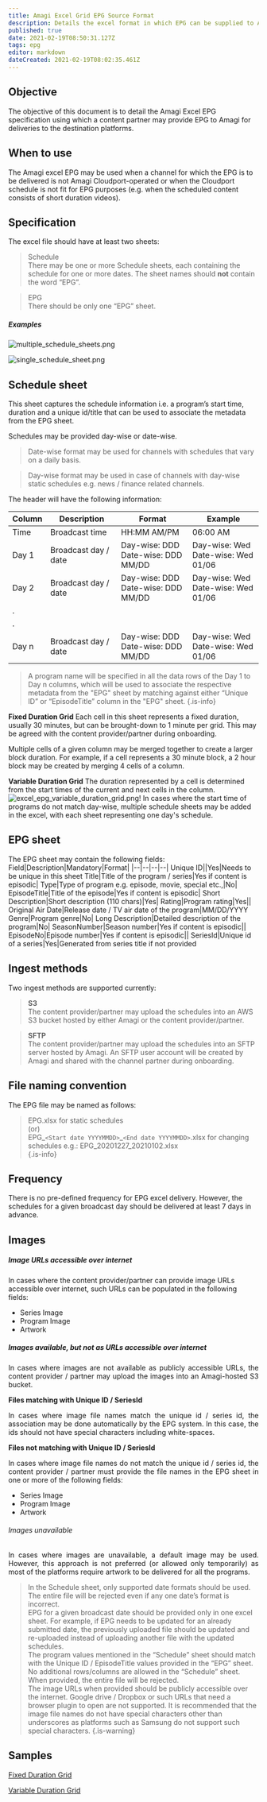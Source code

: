 ```yaml
---
title: Amagi Excel Grid EPG Source Format
description: Details the excel format in which EPG can be supplied to Amagi
published: true
date: 2021-02-19T08:50:31.127Z
tags: epg
editor: markdown
dateCreated: 2021-02-19T08:02:35.461Z
---
```


## Objective
The objective of this document is to detail the Amagi Excel EPG specification using which a content partner may provide EPG to Amagi for deliveries to the destination platforms.

## When to use
The Amagi excel EPG may be used when a channel for which the EPG is to be delivered is not Amagi Cloudport-operated or when the Cloudport schedule is not fit for EPG purposes (e.g. when the scheduled content consists of short duration videos). 

## Specification

The excel file should have at least two sheets:
> Schedule<br/>
There may be one or more Schedule sheets, each containing the schedule for one or more dates. The sheet names should **not** contain the word “EPG”.

> EPG<br/>
There should be only one “EPG” sheet. 
##### Examples
![multiple_schedule_sheets.png](/multiple_schedule_sheets.png)

![single_schedule_sheet.png](/single_schedule_sheet.png)

## Schedule sheet
This sheet captures the schedule information i.e. a program’s start time, duration and a unique id/title that can be used to associate the metadata from the EPG sheet.

Schedules may be provided day-wise or date-wise. 
> Date-wise format may be used for channels with schedules that vary on a daily basis. 

>Day-wise format may be used in case of channels with day-wise static schedules e.g. news / finance related channels. 

The header will have the following information:

Column|Description|Format|Example
|--|--|--|--|
Time|Broadcast time|HH:MM AM/PM|06:00 AM
Day 1|Broadcast day / date|Day-wise: DDD<br/>Date-wise: DDD MM/DD|Day-wise: Wed<br/> Date-wise: Wed 01/06
Day 2|Broadcast day / date|Day-wise: DDD<br/>Date-wise: DDD MM/DD|Day-wise: Wed<br/>Date-wise: Wed 01/06
|.|||
|.|||
Day n|Broadcast day / date|Day-wise: DDD<br/>Date-wise: DDD MM/DD|Day-wise: Wed<br/>Date-wise: Wed 01/06

> A program name will be specified in all the data rows of the Day 1 to Day n columns, which will be used to associate the respective metadata from the "EPG" sheet by matching against either “Unique ID” or “EpisodeTitle” column in the "EPG" sheet.
{.is-info}

**Fixed Duration Grid**
Each cell in this sheet represents a fixed duration, usually 30 minutes, but can be brought-down to 1 minute per grid. This may be agreed with the content provider/partner during onboarding. 



Multiple cells of a given column may be merged together to create a larger block duration. For example, if a cell represents a 30 minute block, a 2 hour block may be created by merging 4 cells of a column.

**Variable Duration Grid**
The duration represented by a cell is determined from the start times of the current and next cells in the column.
![excel_epg_variable_duration_grid.png](/excel_epg_variable_duration_grid.png)!
In cases where the start time of programs do not match day-wise, multiple schedule sheets may be added in the excel, with each sheet representing one day's schedule. 

## EPG sheet
The EPG sheet may contain the following fields:
Field|Description|Mandatory|Format|
|--|--|--|--|
Unique ID||Yes|Needs to be unique in this sheet
Title|Title of the program / series|Yes if content is episodic|
Type|Type of program e.g. episode, movie, special etc.,|No|
EpisodeTitle|Title of the episode|Yes if content is episodic|
Short Description|Short description (110 chars)|Yes|
Rating|Program rating|Yes||
Original Air Date|Release date / TV air date of the program|MM/DD/YYYY
Genre|Program genre|No|
Long Description|Detailed description of the program|No|
SeasonNumber|Season number|Yes if content is episodic||
EpisodeNo|Episode number|Yes if content is episodic||
SeriesId|Unique id of a series|Yes|Generated from series title if not provided

## Ingest methods
Two ingest methods are supported currently:
> **S3**<br>
The content provider/partner may upload the schedules into an AWS S3 bucket hosted by either Amagi or the content provider/partner.

> **SFTP**<br/>
The content provider/partner may upload the schedules into an SFTP server hosted by Amagi. An SFTP user account will be created by Amagi and shared with the channel partner during onboarding.

## File naming convention
The EPG file may be named as follows: 
> EPG.xlsx for static schedules<br/>
  (or)<br/>
> EPG_```<Start date YYYYMMDD>```_```<End date YYYYMMDD>```.xlsx for changing schedules
e.g.: EPG_20201227_20210102.xlsx <br/>
{.is-info}

## Frequency
There is no pre-defined frequency for EPG excel delivery. However, the schedules for a given broadcast day should be delivered at least 7 days in advance. 
  
## Images
  
##### Image URLs accessible over internet
In cases where the content provider/partner can provide image URLs accessible over internet, such URLs can be populated in the following fields:

- Series Image
- Program Image
- Artwork
  
##### Images available, but not as URLs accessible over internet
<p align="justify">In cases where images are not available as publicly accessible URLs, the content provider / partner may upload the images into an Amagi-hosted S3 bucket.</p>
  
**Files matching with Unique ID / SeriesId**
<p align="justify">
In cases where image file names match the unique id / series id, the association may be done automatically by the EPG system. In this case, the ids should not have special characters including white-spaces.</p>

**Files not matching with Unique ID / SeriesId**
<p align="justify"> In cases where image file names do not match the unique id / series id, the content provider / partner must provide the file names in the EPG sheet in one or more of the following fields: </p>
  
- Series Image
- Program Image
- Artwork
  
###### Images unavailable
<p align="justify">In cases where images are unavailable, a default image may be used. However, this approach is not preferred (or allowed only temporarily) as most of the platforms require artwork to be delivered for all the programs.</p>

> In the Schedule sheet, only supported date formats should be used. The entire file will be rejected even if any one date’s format is incorrect.<br/>
> EPG for a given broadcast date should be provided only in one excel sheet. For example, if EPG needs to be updated for an already submitted date, the previously uploaded file should be updated and re-uploaded instead of uploading another file with the updated schedules.<br/>
> The program values mentioned in the “Schedule” sheet should match with the Unique ID / EpisodeTitle values provided in the “EPG” sheet.<br/>
> No additional rows/columns are allowed in the “Schedule” sheet. When provided, the entire file will be rejected.<br/>
> The image URLs when provided should be publicly accessible over the internet. Google drive / Dropbox or such URLs that need a browser plugin to open are not supported. It is recommended that the image file names do not have special characters other than underscores as platforms such as Samsung do not support such special characters.
{.is-warning}
  
## Samples
[Fixed Duration Grid](/excel_epg.xlsx)
  
[Variable Duration Grid](/epg_15022021_21022021.xlsx)
